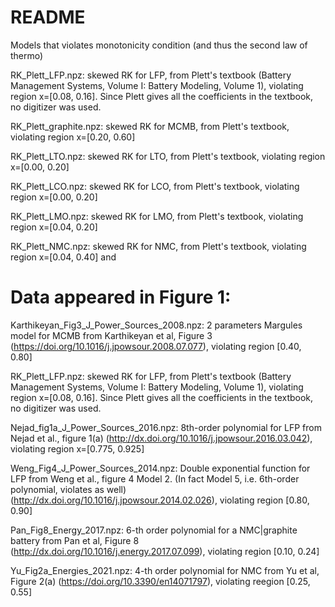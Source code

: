 # README

Models that violates monotonicity condition (and thus the second law of thermo)



RK_Plett_LFP.npz: skewed RK for LFP, from Plett's textbook (Battery Management Systems, Volume I: Battery Modeling, Volume 1), violating region x=[0.08, 0.16]. Since Plett gives all the coefficients in the textbook, no digitizer was used. 

RK_Plett_graphite.npz: skewed RK for MCMB, from Plett's textbook, violating region x=[0.20, 0.60]

RK_Plett_LTO.npz: skewed RK for LTO, from Plett's textbook, violating region x=[0.00, 0.20]

RK_Plett_LCO.npz: skewed RK for LCO, from Plett's textbook, violating region x=[0.00, 0.20]

RK_Plett_LMO.npz: skewed RK for LMO, from Plett's textbook, violating region x=[0.04, 0.20]

RK_Plett_NMC.npz: skewed RK for NMC, from Plett's textbook, violating region x=[0.04, 0.40] and 

<!-- RK_Plett_NCA.npz: skewed RK for NCA, from Plett's textbook, violating region x=[0.10, 0.20]  # this fit is probably problematic itself, it's so off -->

# Data appeared in Figure 1:

Karthikeyan_Fig3_J_Power_Sources_2008.npz: 2 parameters Margules model for MCMB from Karthikeyan et al, Figure 3 (https://doi.org/10.1016/j.jpowsour.2008.07.077), violating region [0.40, 0.80]

RK_Plett_LFP.npz: skewed RK for LFP, from Plett's textbook (Battery Management Systems, Volume I: Battery Modeling, Volume 1), violating region x=[0.08, 0.16]. Since Plett gives all the coefficients in the textbook, no digitizer was used. 

Nejad_fig1a_J_Power_Sources_2016.npz: 8th-order polynomial for LFP from Nejad et al., figure 1(a) (http://dx.doi.org/10.1016/j.jpowsour.2016.03.042), violating region x=[0.775, 0.925]

Weng_Fig4_J_Power_Sources_2014.npz: Double exponential function for LFP from Weng et al., figure 4 Model 2. (In fact Model 5, i.e. 6th-order polynomial, violates as well) (http://dx.doi.org/10.1016/j.jpowsour.2014.02.026), violating region [0.80, 0.90]


Pan_Fig8_Energy_2017.npz: 6-th order polynomial for a NMC|graphite battery from Pan et al, Figure 8 (http://dx.doi.org/10.1016/j.energy.2017.07.099), violating region [0.10, 0.24]

Yu_Fig2a_Energies_2021.npz: 4-th order polynomial for NMC from Yu et al, Figure 2(a) (https://doi.org/10.3390/en14071797), violating reegion [0.25, 0.55]



